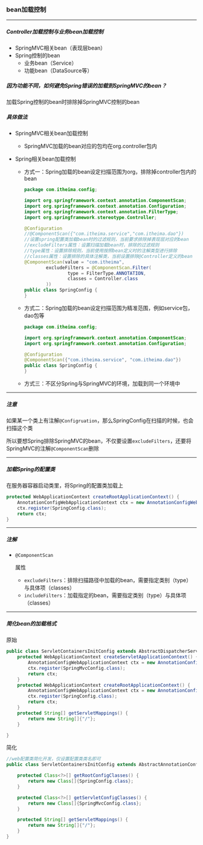 ### bean加载控制

-------------

##### Controller加载控制与业务bean加载控制

- SpringMVC相关bean（表现层bean）
- Spring控制的bean
  - 业务bean（Service）
  - 功能bean（DataSource等）

##### 因为功能不同，如何避免Spring错误的加载到SpringMVC的bean？

加载Spring控制的bean时排除掉SpringMVC控制的bean

##### 具体做法

- SpringMVC相关bean加载控制

  - SpringMVC加载的bean对应的包均在org.controller包内

- Spring相关bean加载控制

  - 方式一：Spring加载的bean设定扫描范围为org，排除掉controller包内的bean

    ```java
    package com.itheima.config;
    
    import org.springframework.context.annotation.ComponentScan;
    import org.springframework.context.annotation.Configuration;
    import org.springframework.context.annotation.FilterType;
    import org.springframework.stereotype.Controller;
    
    @Configuration
    //@ComponentScan({"com.itheima.service","com.itheima.dao"})
    //设置spring配置类加载bean时的过滤规则，当前要求排除掉表现层对应的bean
    //excludeFilters属性：设置扫描加载bean时，排除的过滤规则
    //type属性：设置排除规则，当前使用按照bean定义时的注解类型进行排除
    //classes属性：设置排除的具体注解类，当前设置排除@Controller定义的bean
    @ComponentScan(value = "com.itheima",
            excludeFilters = @ComponentScan.Filter(
                    type = FilterType.ANNOTATION,
                    classes = Controller.class
            ))
    public class SpringConfig {
    }
    ```

  - 方式二：Spring加载的bean设定扫描范围为精准范围，例如service包，dao包等

    ```java
    package com.itheima.config;
    
    import org.springframework.context.annotation.ComponentScan;
    import org.springframework.context.annotation.Configuration;
    
    @Configuration
    @ComponentScan({"com.itheima.service", "com.itheima.dao"})
    public class SpringConfig {
    }
    ```

  - 方式三：不区分Spring与SpringMVC的环境，加载到同一个环境中

-----------

##### 注意

如果某一个类上有注解`@Configruation`，那么SpringConfig在扫描的时候，也会扫描这个类

所以要想Spring排除SpringMVC的bean，不仅要设置`excludeFilters`，还要将SpringMVC的注解`@ComponentScan`删除

-----------------

##### 加载Spring的配置类

在服务器容器启动类里，将Spring的配置类加载上

```java
protected WebApplicationContext createRootApplicationContext() {
    AnnotationConfigWebApplicationContext ctx = new AnnotationConfigWebApplicationContext();
    ctx.register(SpringConfig.class);
    return ctx;
}
```

-------------

##### 注解

- `@ComponentScan`

  属性

  - `excludeFilters`：排除扫描路径中加载的bean，需要指定类别（type）与具体项（classes）
  - `includeFilters`：加载指定的bean，需要指定类别（type）与具体项（classes）

------------------

##### 简化bean的加载格式

原始

```java
public class ServletContainersInitConfig extends AbstractDispatcherServletInitializer {
    protected WebApplicationContext createServletApplicationContext() {
        AnnotationConfigWebApplicationContext ctx = new AnnotationConfigWebApplicationContext();
        ctx.register(SpringMvcConfig.class);
        return ctx;
    }
    protected WebApplicationContext createRootApplicationContext() {
        AnnotationConfigWebApplicationContext ctx = new AnnotationConfigWebApplicationContext();
        ctx.register(SpringConfig.class);
        return ctx;
    }
    protected String[] getServletMappings() {
        return new String[]{"/"};
    }

}
```

简化

```java
//web配置类简化开发，仅设置配置类类名即可
public class ServletContainersInitConfig extends AbstractAnnotationConfigDispatcherServletInitializer {

    protected Class<?>[] getRootConfigClasses() {
        return new Class[]{SpringConfig.class};
    }

    protected Class<?>[] getServletConfigClasses() {
        return new Class[]{SpringMvcConfig.class};
    }

    protected String[] getServletMappings() {
        return new String[]{"/"};
    }
}
```